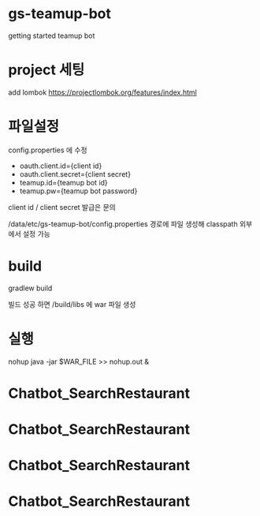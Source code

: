 # gs-teamup-bot
getting started teamup bot

# project 세팅
add lombok https://projectlombok.org/features/index.html

# 파일설정

config.properties 에 수정

* oauth.client.id={client id}
* oauth.client.secret={client secret}
* teamup.id={teamup bot id}
* teamup.pw={teamup bot password}

client id / client secret 발급은 문의

/data/etc/gs-teamup-bot/config.properties 경로에 파일 생성해 classpath 외부에서 설정 가능

# build
gradlew build

빌드 성공 하면 /build/libs 에 war 파일 생성

# 실행
nohup java -jar $WAR_FILE >> nohup.out &
# Chatbot_SearchRestaurant
# Chatbot_SearchRestaurant
# Chatbot_SearchRestaurant
# Chatbot_SearchRestaurant
